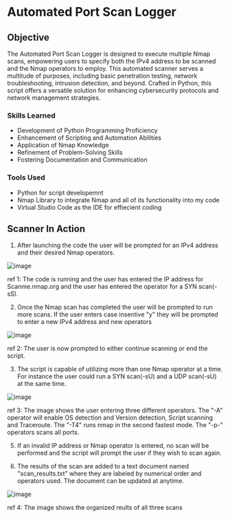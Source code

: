# Automated Port Scan Logger

## Objective
The Automated Port Scan Logger is designed to execute multiple Nmap scans, empowering users to specify both the IPv4 address to be scanned and the Nmap operators to employ. This automated scanner serves a multitude of purposes, including basic penetration testing, network troubleshooting, intrusion detection, and beyond. Crafted in Python, this script offers a versatile solution for enhancing cybersecurity protocols and network management strategies.

### Skills Learned

- Development of Python Programming Proficiency
- Enhancement of Scripting and Automation Abilities
- Application of Nmap Knowledge
- Refinement of Problem-Solving Skills
- Fostering Documentation and Communication

### Tools Used

- Python for script developemnt
- Nmap Library to integrate Nmap and all of its functionality into my code
- Virtual Studio Code as the IDE for effiecient coding

## Scanner In Action
1. After launching the code the user will be prompted for an IPv4 address and their desired Nmap operators.

![image](https://github.com/WesleyKProfile/Automated-Port-Scan-Logger/assets/168662972/04293f92-87a8-491c-801f-f901506d7d1b)

ref 1: The code is running and the user has entered the IP address for Scanme.nmap.org and the user has entered the operator for a SYN scan(-sS).

2. Once the Nmap scan has completed the user will be prompted to run more scans. If the user enters case insentive "y" they will be prompted to enter a new IPv4 address and new operators

![image](https://github.com/WesleyKProfile/Automated-Port-Scan-Logger/assets/168662972/a36dabac-93ee-4564-9fdf-79c5809dda52)

ref 2: The user is now prompted to either continue scanning or end the script.

3. The script is capable of utilizing more than one Nmap operator at a time. For instance the user could run a SYN scan(-sU) and a UDP scan(-sU) at the same time.

![image](https://github.com/WesleyKProfile/Automated-Port-Scan-Logger/assets/168662972/bda21b68-e7c4-4e3d-b01a-ed7f3f423958)

ref 3: The image shows the user entering three different operators. The "-A" operator will enable OS detection and Version detection, Script scanning and Traceroute. The "-T4" runs nmap in the second fastest mode. The "-p-" operators scans all ports. 

5. If an invalid IP address or Nmap operator is entered, no scan will be performed and the script will prompt the user if they wish to scan again.

6. The results of the scan are added to a text document named "scan_results.txt" where they are labeled by numerical order and operators used. The document can be updated at anytime. 

![image](https://github.com/WesleyKProfile/Automated-Port-Scan-Logger/assets/168662972/1385e69e-a221-4d60-bff8-4100ac3bd773)

ref 4: The image shows the organized reults of all three scans

